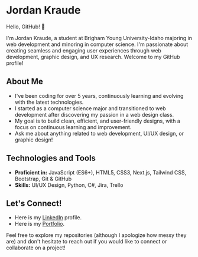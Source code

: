 # Jordan Kraude

Hello, GitHub! 👋

I'm Jordan Kraude, a student at Brigham Young University-Idaho majoring in web development and minoring in computer science. I'm passionate about creating seamless and engaging user experiences through web development, graphic design, and UX research. Welcome to my GitHub profile!

## About Me

- I've been coding for over 5 years, continuously learning and evolving with the latest technologies.
- I started as a computer science major and transitioned to web development after discovering my passion in a web design class.
- My goal is to build clean, efficient, and user-friendly designs, with a focus on continuous learning and improvement.
- Ask me about anything related to web development, UI/UX design, or graphic design!

## Technologies and Tools

- **Proficient in:** JavaScript (ES6+), HTML5, CSS3, Next.js, Tailwind CSS, Bootstrap, Git & GitHub
- **Skills:** UI/UX Design, Python, C#, Jira, Trello

## Let's Connect!

- Here is my [LinkedIn](https://www.linkedin.com/in/jordan-kraude/) profile.
- Here is my [Portfolio](https://grad-portfolio-inky.vercel.app/).

Feel free to explore my repositories (although I apologize how messy they are) and don't hesitate to reach out if you would like to connect or collaborate on a project!

